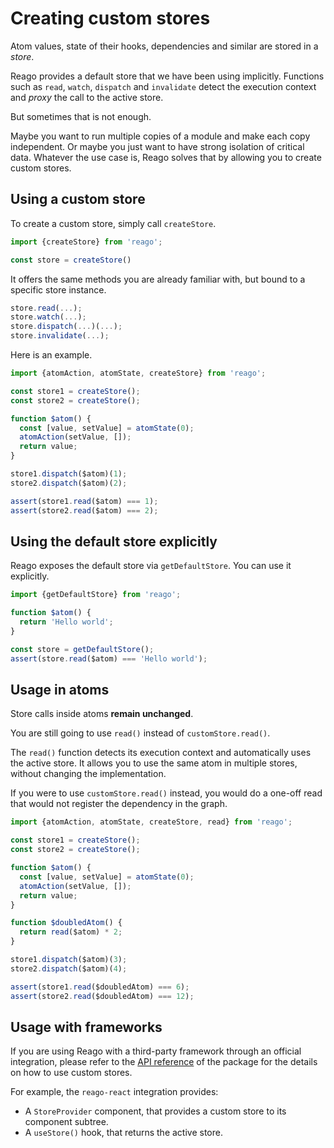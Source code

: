# Creating custom stores

Atom values, state of their hooks, dependencies and similar are stored in a _store_.

Reago provides a default store that we have been using implicitly. Functions such as `read`, `watch`,
`dispatch` and `invalidate` detect the execution context and _proxy_ the call to the active store.

But sometimes that is not enough.

Maybe you want to run multiple copies of a module and make each copy independent. Or maybe
you just want to have strong isolation of critical data. Whatever the use case is, Reago solves
that by allowing you to create custom stores.


## Using a custom store

To create a custom store, simply call `createStore`.

```ts
import {createStore} from 'reago';

const store = createStore()
```

It offers the same methods you are already familiar with, but bound to a specific store instance.

```ts
store.read(...);
store.watch(...);
store.dispatch(...)(...);
store.invalidate(...);
```

Here is an example.

```ts
import {atomAction, atomState, createStore} from 'reago';

const store1 = createStore();
const store2 = createStore();

function $atom() {
  const [value, setValue] = atomState(0);
  atomAction(setValue, []);
  return value;
}

store1.dispatch($atom)(1);
store2.dispatch($atom)(2);

assert(store1.read($atom) === 1);
assert(store2.read($atom) === 2);
```


## Using the default store explicitly

Reago exposes the default store via `getDefaultStore`. You can use it explicitly.

```ts
import {getDefaultStore} from 'reago';

function $atom() {
  return 'Hello world';
}

const store = getDefaultStore();
assert(store.read($atom) === 'Hello world');
```


## Usage in atoms

Store calls inside atoms __remain unchanged__.

You are still going to use `read()` instead of `customStore.read()`.

The `read()` function detects its execution context and automatically uses the active store. It allows
you to use the same atom in multiple stores, without changing the implementation.

If you were to use `customStore.read()` instead, you would do a one-off read that would not
register the dependency in the graph.

```ts
import {atomAction, atomState, createStore, read} from 'reago';

const store1 = createStore();
const store2 = createStore();

function $atom() {
  const [value, setValue] = atomState(0);
  atomAction(setValue, []);
  return value;
}

function $doubledAtom() {
  return read($atom) * 2;
}

store1.dispatch($atom)(3);
store2.dispatch($atom)(4);

assert(store1.read($doubledAtom) === 6);
assert(store2.read($doubledAtom) === 12);
```

## Usage with frameworks

If you are using Reago with a third-party framework through an official integration, please refer to the
[API reference](/api/) of the package for the details on how to use custom stores.

For example, the `reago-react` integration provides:
* A `StoreProvider` component, that provides a custom store to its component subtree.
* A `useStore()` hook, that returns the active store.
